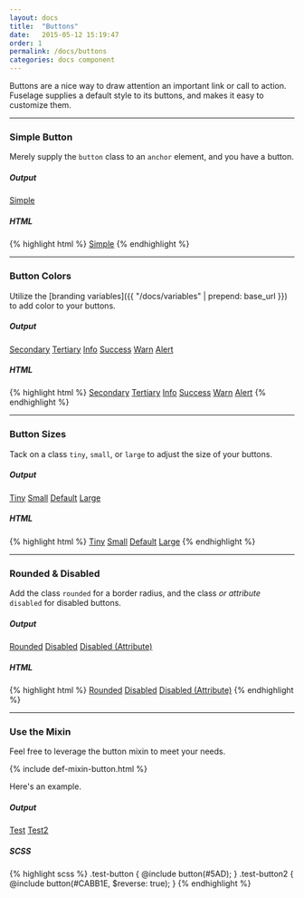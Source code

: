 ```yaml
---
layout: docs
title:  "Buttons"
date:   2015-05-12 15:19:47
order: 1
permalink: /docs/buttons
categories: docs component
---
```


Buttons are a nice way to draw attention an important link or call to action. Fuselage supplies a default style to its buttons, and makes it easy to customize them.

<hr>

### Simple Button

Merely supply the `button` class to an `anchor` element, and you have a button.

##### Output

<a href="#" class="button">Simple</a>

##### HTML

{% highlight html %}
<a href="#" class="button">Simple</a>
{% endhighlight %}

<hr>

### Button Colors

Utilize the [branding variables]({{ "/docs/variables" | prepend: base_url }}) to add color to your buttons.

##### Output

<a href="#" class="button secondary">Secondary</a>
<a href="#" class="button tertiary">Tertiary</a>
<a href="#" class="button info">Info</a>
<a href="#" class="button success">Success</a>
<a href="#" class="button warn">Warn</a>
<a href="#" class="button alert">Alert</a>

##### HTML

{% highlight html %}
<a href="#" class="button secondary">Secondary</a>
<a href="#" class="button tertiary">Tertiary</a>
<a href="#" class="button info">Info</a>
<a href="#" class="button success">Success</a>
<a href="#" class="button warn">Warn</a>
<a href="#" class="button alert">Alert</a>
{% endhighlight %}

<hr>

### Button Sizes

Tack on a class `tiny`, `small`, or `large` to adjust the size of your buttons.

##### Output

<a href="#" class="button tiny">Tiny</a>
<a href="#" class="button small">Small</a>
<a href="#" class="button">Default</a>
<a href="#" class="button large">Large</a>

##### HTML

{% highlight html %}
<a href="#" class="button tiny">Tiny</a>
<a href="#" class="button small">Small</a>
<a href="#" class="button">Default</a>
<a href="#" class="button large">Large</a>
{% endhighlight %}

<hr>

### Rounded &amp; Disabled

Add the class `rounded` for a border radius, and the class *or attribute* `disabled` for disabled buttons.

##### Output

<a href="#" class="button rounded">Rounded</a>
<a href="#" class="button disabled">Disabled</a>
<a href="#" class="button" disabled>Disabled (Attribute)</a>

##### HTML

{% highlight html %}
<a href="#" class="button rounded">Rounded</a>
<a href="#" class="button disabled">Disabled</a>
<a href="#" class="button" disabled>Disabled (Attribute)</a>
{% endhighlight %}

<hr>

### Use the Mixin

Feel free to leverage the button mixin to meet your needs.

{% include def-mixin-button.html %}

Here's an example.

##### Output

<a href="#" class="button test-button">Test</a>
<a href="#" class="button test-button2">Test2</a>

##### SCSS

{% highlight scss %}
.test-button {
    @include button(#5AD);
}
.test-button2 {
    @include button(#CABB1E, $reverse: true);
}
{% endhighlight %}
